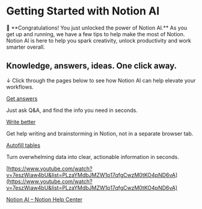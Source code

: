 # Getting Started with Notion AI

<aside>
👏 **Congratulations! You just unlocked the power of Notion AI.** As you get up and running, we have a few tips to help make the most of Notion. Notion Al is here to help you spark creativity, unlock productivity and work smarter overall.

</aside>

## Knowledge, answers, ideas. One click away.

↓ Click through the pages below to see how Notion AI can help elevate your workflows.

[Get answers](Get%20answers%2013ffaa2a7b8a81b88e8fc7f0c234c759.md)

Just ask Q&A, and find the info you need in seconds.

[Write better](Write%20better%2013ffaa2a7b8a81ed88e0f60c15c993d1.md)

Get help writing and brainstorming in Notion, not in a separate browser tab.

[Autofill tables](Autofill%20tables%2013ffaa2a7b8a812a8153ce0d9d9656d8.md)

Turn overwhelming data into clear, actionable information in seconds.

[https://www.youtube.com/watch?v=7eszWiaw4bU&list=PLzaYMdbJMZW1p17qfgCwzM0tKO4pND6vA](https://www.youtube.com/watch?v=7eszWiaw4bU&list=PLzaYMdbJMZW1p17qfgCwzM0tKO4pND6vA)

[Notion AI – Notion Help Center](https://www.notion.so/help/category/notion-ai)
